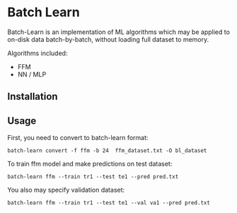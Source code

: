 # Batch Learn

Batch-Learn is an implementation of ML algorithms which may be applied to on-disk data batch-by-batch, without loading full dataset to memory.

Algorithms included:
* FFM
* NN / MLP

## Installation

## Usage

First, you need to convert to batch-learn format:

    batch-learn convert -f ffm -b 24  ffm_dataset.txt -O bl_dataset

To train ffm model and make predictions on test dataset:

    batch-learn ffm --train tr1 --test te1 --pred pred.txt

You also may specify validation dataset:

    batch-learn ffm --train tr1 --test te1 --val va1 --pred pred.txt
